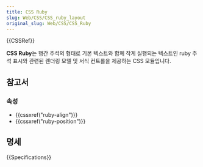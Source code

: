 ```yaml
---
title: CSS Ruby
slug: Web/CSS/CSS_ruby_layout
original_slug: Web/CSS/CSS_Ruby
---
```


{{CSSRef}}

**CSS Ruby**는 행간 주석의 형태로 기본 텍스트와 함께 작게 실행되는 텍스트인 ruby 주석 표시와 관련된 렌더링 모델 및 서식 컨트롤을 제공하는 CSS 모듈입니다.

## 참고서

### 속성

- {{cssxref("ruby-align")}}
- {{cssxref("ruby-position")}}

## 명세

{{Specifications}}
